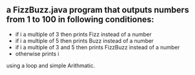 ## a FizzBuzz.java program that outputs numbers from 1 to 100 in following conditiones:
- if i a multiple of 3 then prints Fizz instead of a number
- if i a multiple of 5 then prints Buzz instead of a number
- if i a multiple of 3 and 5 then prints FizzBuzz instead of a number
- otherwise prints i 

using a loop and simple Arithmatic.
